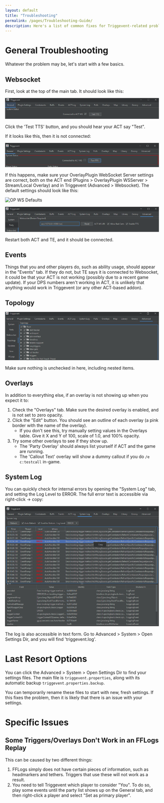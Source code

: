 ```yaml
---
layout: default
title: "Troubleshooting"
permalink: /pages/Troubleshooting-Guide/
description: Here's a list of common fixes for Triggevent-related problems.
---
```


# General Troubleshooting

Whatever the problem may be, let's start with a few basics. 

## Websocket

First, look at the top of the main tab. It should look like this:

![Main Tab Good](Main-tab-good.png)

Click the 'Test TTS' button, and you should hear your ACT say "Test".

If it looks like this, then it is not connected:

![Main Tab Bad](Main-tab-bad.png)

If this happens, make sure your OverlayPlugin WebSocket Server settings are correct, both on the ACT end 
(Plugins > OverlayPlugin WSServer > Stream/Local Overlay) and in Triggevent (Advanced > Websocket). The default
settings should look like this:

![OP WS Defaults](https://camo.githubusercontent.com/bfce7a6b146ad3c8d6285f5561f754c6d8b72476abddd9d6965ead5b52da1808/68747470733a2f2f692e696d6775722e636f6d2f5055624e4d4a572e706e67)

![OP WS Defaults in TE](te-ws-defaults.png)

Restart both ACT and TE, and it should be connected.

## Events

Things that you and other players do, such as ability usage, should appear in the "Events" tab. If they do not, but
TE says it is connected to Websocket, it could be that your ACT is not working (possibly due to a recent game update).
If your DPS numbers aren't working in ACT, it is unlikely that anything would work in Triggevent (or any other ACT-based addon).

## Topology

![Topology](Topology.png)

Make sure nothing is unchecked in here, including nested items.

## Overlays

In addition to everything else, if an overlay is not showing up when you expect it to:

1. Check the "Overlays" tab. Make sure the desired overlay is enabled, and is not set to zero opacity.
2. Click the "Edit" button. You should see an outline of each overlay (a pink border with the name of the overlay).
   - If you don't see this, try manually setting values in the Overlays table. Give it X and Y of 100, scale of 1.0, and 100% opacity.
3. Try some other overlays to see if they show up. 
   - The 'Party Overlay' should always list yourself if ACT and the game are running.
   - The 'Callout Text' overlay will show a dummy callout if you do `/e c:testcall` in-game.

## System Log

You can quickly check for internal errors by opening the "System Log" tab, and setting the Log Level to ERROR. The full error text
is accessible via right-click -> copy:

![System Log](System-Log.png)

The log is also accessible in text form. Go to Advanced > System > Open Settings Dir, and you will find 'triggevent.log'.

# Last Resort Options

You can click the Advanced > System > Open Settings Dir to find your settings files. The main file is `triggevent.properties`,
along with its automatic backup `triggevent.properties.backup`. 

You can temporarily rename these files to start with new, fresh settings. If this fixes the problem, then it is likely
that there is an issue with your settings.

# Specific Issues

## Some Triggers/Overlays Don't Work in an FFLogs Replay

This can be caused by two different things:

1. FFLogs simply does not have certain pieces of information, such as headmarkers and tethers. Triggers that use these
will not work as a result.
2. You need to tell Triggevent which player to consider "You". To do so, play some events until the party list shows
up on the General tab, and then right-click a player and select "Set as primary player".